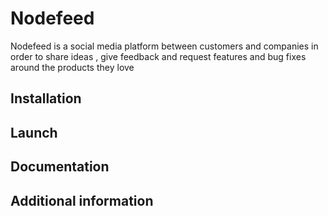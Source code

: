 # Nodefeed

Nodefeed is a social media platform between customers and companies in order to share ideas , give feedback and request features and bug fixes around the products they love 


## Installation


## Launch 


## Documentation


## Additional information
